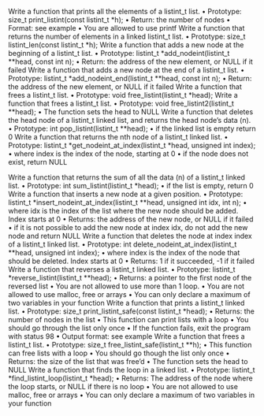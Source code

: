 Write a function that prints all the elements of a listint_t list.
•	Prototype: size_t print_listint(const listint_t *h);
•	Return: the number of nodes
•	Format: see example
•	You are allowed to use printf
Write a function that returns the number of elements in a linked listint_t list.
•	Prototype: size_t listint_len(const listint_t *h);
Write a function that adds a new node at the beginning of a listint_t list.
•	Prototype: listint_t *add_nodeint(listint_t **head, const int n);
•	Return: the address of the new element, or NULL if it failed
Write a function that adds a new node at the end of a listint_t list.
•	Prototype: listint_t *add_nodeint_end(listint_t **head, const int n);
•	Return: the address of the new element, or NULL if it failed
Write a function that frees a listint_t list.
•	Prototype: void free_listint(listint_t *head);
Write a function that frees a listint_t list.
•	Prototype: void free_listint2(listint_t **head);
•	The function sets the head to NULL
Write a function that deletes the head node of a listint_t linked list, and returns the head node’s data (n).
•	Prototype: int pop_listint(listint_t **head);
•	if the linked list is empty return 0
Write a function that returns the nth node of a listint_t linked list.
•	Prototype: listint_t *get_nodeint_at_index(listint_t *head, unsigned int index);
•	where index is the index of the node, starting at 0
•	if the node does not exist, return NULL

Write a function that returns the sum of all the data (n) of a listint_t linked list.
•	Prototype: int sum_listint(listint_t *head);
•	if the list is empty, return 0
Write a function that inserts a new node at a given position.
•	Prototype: listint_t *insert_nodeint_at_index(listint_t **head, unsigned int idx, int n);
•	where idx is the index of the list where the new node should be added. Index starts at 0
•	Returns: the address of the new node, or NULL if it failed
•	if it is not possible to add the new node at index idx, do not add the new node and return NULL
Write a function that deletes the node at index index of a listint_t linked list.
•	Prototype: int delete_nodeint_at_index(listint_t **head, unsigned int index);
•	where index is the index of the node that should be deleted. Index starts at 0
•	Returns: 1 if it succeeded, -1 if it failed
Write a function that reverses a listint_t linked list.
•	Prototype: listint_t *reverse_listint(listint_t **head);
•	Returns: a pointer to the first node of the reversed list
•	You are not allowed to use more than 1 loop.
•	You are not allowed to use malloc, free or arrays
•	You can only declare a maximum of two variables in your function
Write a function that prints a listint_t linked list.
•	Prototype: size_t print_listint_safe(const listint_t *head);
•	Returns: the number of nodes in the list
•	This function can print lists with a loop
•	You should go through the list only once
•	If the function fails, exit the program with status 98
•	Output format: see example
Write a function that frees a listint_t list.
•	Prototype: size_t free_listint_safe(listint_t **h);
•	This function can free lists with a loop
•	You should go though the list only once
•	Returns: the size of the list that was free’d
•	The function sets the head to NULL
Write a function that finds the loop in a linked list.
•	Prototype: listint_t *find_listint_loop(listint_t *head);
•	Returns: The address of the node where the loop starts, or NULL if there is no loop
•	You are not allowed to use malloc, free or arrays
•	You can only declare a maximum of two variables in your function

